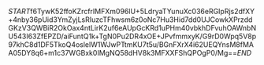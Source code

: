 $START$f6TywK52ffoKZrcfrIMFXm096lU+5LdryaTYunuXc036eRGIpRjs2dfXY+4nby36pUid3YmZyjLsRIuzcTFhwsm6z0oNc7Hu3Hid7dd0UJCowkXPrzddGKzV3QWBiR2OkOax4ntLirK2uf6eAUpGcKRd1uPHm40vbkhDFvuhOAWnbNU543I63ZfEPZD/aiFuntQ1k+TgN0Pu2DR4xOE+JPvfmmxyK/G9rD0Wpq5V8p97khC8d1DF5TkoQ4oslelW1WJwPTtmKU7t5u/BGnFXrX4i62UEQYnsM8fMAA05DY8q6+m1c37WGBxk0IMgNQ58dHV8k3MFXXFShQPOgP0/Mg==$END$